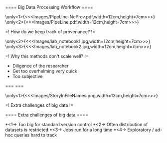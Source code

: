 

==== Big Data Processing Workflow ==== 

\only<1>{<<<Images/PipeLine-NoProv.pdf,width=12cm,height=7cm>>>}
\only<2>{<<<Images/PipeLine.pdf,width=12cm,height=7cm>>>}

=! How do we keep track of provenance? !=

\only<2>{<<<Images/lab_notebook1.jpg,width=12cm,height=7cm>>>}
\only<3>{<<<Images/lab_notebook2.jpg,width=12cm,height=7cm>>>}

=! Why this methods don't scale well? !=

* Diligence of the researcher
* Get too overhelming very quick
* Too subjective

=== ===

\only<1>{<<<Images/StoryInFileNames.png,width=12cm,height=7cm>>>}

=! Extra challenges of big data !=

==== Extra challenges of big data ====

*<1-> Too big for standard version control 
*<2-> Often distribution of datasets is restricted 
*<3-> Jobs run for a long time
*<4-> Exploratory / ad-hoc queries hard to track
